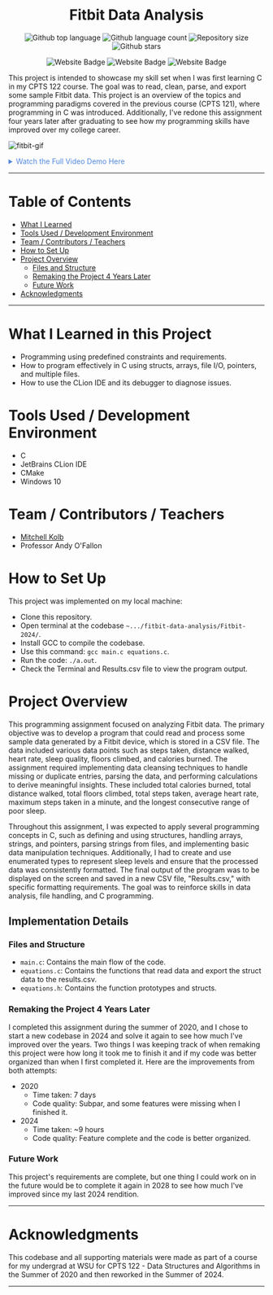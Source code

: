 
<h1 align="center">Fitbit Data Analysis</h1>

<p align="center">
  <img alt="Github top language" src="https://img.shields.io/github/languages/top/mitchellkolb/fitbit-data-analysis?color=0078D6">

  <img alt="Github language count" src="https://img.shields.io/github/languages/count/mitchellkolb/fitbit-data-analysis?color=0078D6">

  <img alt="Repository size" src="https://img.shields.io/github/repo-size/mitchellkolb/fitbit-data-analysis?color=0078D6">

  <img alt="Github stars" src="https://img.shields.io/github/stars/mitchellkolb/fitbit-data-analysis?color=0078D6" />
</p>

<p align="center">
<img
    src="https://img.shields.io/badge/Programming Language-%2300599b?style=for-the-badge&logo=C&logoColor=white"
    alt="Website Badge" />
<img
    src="https://img.shields.io/badge/Windows-0078D6?style=for-the-badge&logo=Windows&logoColor=white"
    alt="Website Badge" />
<img
    src="https://img.shields.io/badge/Clion-000000?style=for-the-badge&logo=Clion&logoColor=white"
    alt="Website Badge" />
</p>

This project is intended to showcase my skill set when I was first learning C in my CPTS 122 course. The goal was to read, clean, parse, and export some sample Fitbit data. This project is an overview of the topics and programming paradigms covered in the previous course (CPTS 121), where programming in C was introduced. Additionally, I've redone this assignment four years later after graduating to see how my programming skills have improved over my college career.

![fitbit-gif](resources/fitbit-gif.gif)

<details>
<summary style="color:#5087dd">Watch the Full Video Demo Here</summary>

[![Full Video Demo Here](https://img.youtube.com/vi/5XbRhzXmZzE/0.jpg)](https://www.youtube.com/watch?v=5XbRhzXmZzE)

</details>

---

# Table of Contents
- [What I Learned](#what-i-learned-in-this-project)
- [Tools Used / Development Environment](#tools-used--development-environment)
- [Team / Contributors / Teachers](#team--contributors--teachers)
- [How to Set Up](#how-to-set-up)
- [Project Overview](#project-overview)
  - [Files and Structure](#files-and-structure)
  - [Remaking the Project 4 Years Later](#remaking-the-project-4-years-later)
  - [Future Work](#future-work)
- [Acknowledgments](#acknowledgments)

---

# What I Learned in this Project
- Programming using predefined constraints and requirements.
- How to program effectively in C using structs, arrays, file I/O, pointers, and multiple files.
- How to use the CLion IDE and its debugger to diagnose issues.

# Tools Used / Development Environment
- C
- JetBrains CLion IDE
- CMake
- Windows 10

# Team / Contributors / Teachers
- [Mitchell Kolb](https://github.com/mitchellkolb)
- Professor Andy O'Fallon

# How to Set Up
This project was implemented on my local machine:
- Clone this repository.
- Open terminal at the codebase `~.../fitbit-data-analysis/Fitbit-2024/`.
- Install GCC to compile the codebase.
- Use this command: `gcc main.c equations.c`.
- Run the code: `./a.out`.
- Check the Terminal and Results.csv file to view the program output.

# Project Overview
This programming assignment focused on analyzing Fitbit data. The primary objective was to develop a program that could read and process some sample data generated by a Fitbit device, which is stored in a CSV file. The data included various data points such as steps taken, distance walked, heart rate, sleep quality, floors climbed, and calories burned. The assignment required implementing data cleansing techniques to handle missing or duplicate entries, parsing the data, and performing calculations to derive meaningful insights. These included total calories burned, total distance walked, total floors climbed, total steps taken, average heart rate, maximum steps taken in a minute, and the longest consecutive range of poor sleep.

Throughout this assignment, I was expected to apply several programming concepts in C, such as defining and using structures, handling arrays, strings, and pointers, parsing strings from files, and implementing basic data manipulation techniques. Additionally, I had to create and use enumerated types to represent sleep levels and ensure that the processed data was consistently formatted. The final output of the program was to be displayed on the screen and saved in a new CSV file, "Results.csv," with specific formatting requirements. The goal was to reinforce skills in data analysis, file handling, and C programming.

## Implementation Details

### Files and Structure
- `main.c`: Contains the main flow of the code.
- `equations.c`: Contains the functions that read data and export the struct data to the results.csv.
- `equations.h`: Contains the function prototypes and structs.

### Remaking the Project 4 Years Later
I completed this assignment during the summer of 2020, and I chose to start a new codebase in 2024 and solve it again to see how much I've improved over the years. Two things I was keeping track of when remaking this project were how long it took me to finish it and if my code was better organized than when I first completed it. Here are the improvements from both attempts:
- 2020
  - Time taken: 7 days
  - Code quality: Subpar, and some features were missing when I finished it.
- 2024
  - Time taken: ~9 hours
  - Code quality: Feature complete and the code is better organized.

### Future Work
This project's requirements are complete, but one thing I could work on in the future would be to complete it again in 2028 to see how much I've improved since my last 2024 rendition.

---
# Acknowledgments
This codebase and all supporting materials were made as part of a course for my undergrad at WSU for CPTS 122 - Data Structures and Algorithms in the Summer of 2020 and then reworked in the Summer of 2024.

---
